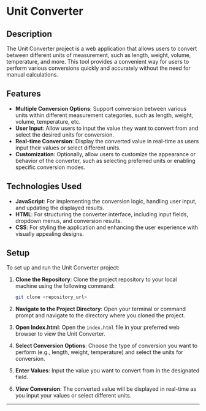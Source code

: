 # Unit Converter

## Description

The Unit Converter project is a web application that allows users to convert between different units of measurement, such as length, weight, volume, temperature, and more. This tool provides a convenient way for users to perform various conversions quickly and accurately without the need for manual calculations.

## Features

- **Multiple Conversion Options**: Support conversion between various units within different measurement categories, such as length, weight, volume, temperature, etc.
- **User Input**: Allow users to input the value they want to convert from and select the desired units for conversion.
- **Real-time Conversion**: Display the converted value in real-time as users input their values or select different units.
- **Customization**: Optionally, allow users to customize the appearance or behavior of the converter, such as selecting preferred units or enabling specific conversion modes.

## Technologies Used

- **JavaScript**: For implementing the conversion logic, handling user input, and updating the displayed results.
- **HTML**: For structuring the converter interface, including input fields, dropdown menus, and conversion results.
- **CSS**: For styling the application and enhancing the user experience with visually appealing designs.

## Setup

To set up and run the Unit Converter project:

1. **Clone the Repository**: Clone the project repository to your local machine using the following command:

   ```bash
   git clone <repository_url>
   ```

2. **Navigate to the Project Directory**: Open your terminal or command prompt and navigate to the directory where you cloned the project.

3. **Open Index.html**: Open the `index.html` file in your preferred web browser to view the Unit Converter.

4. **Select Conversion Options**: Choose the type of conversion you want to perform (e.g., length, weight, temperature) and select the units for conversion.

5. **Enter Values**: Input the value you want to convert from in the designated field.

6. **View Conversion**: The converted value will be displayed in real-time as you input your values or select different units.

---